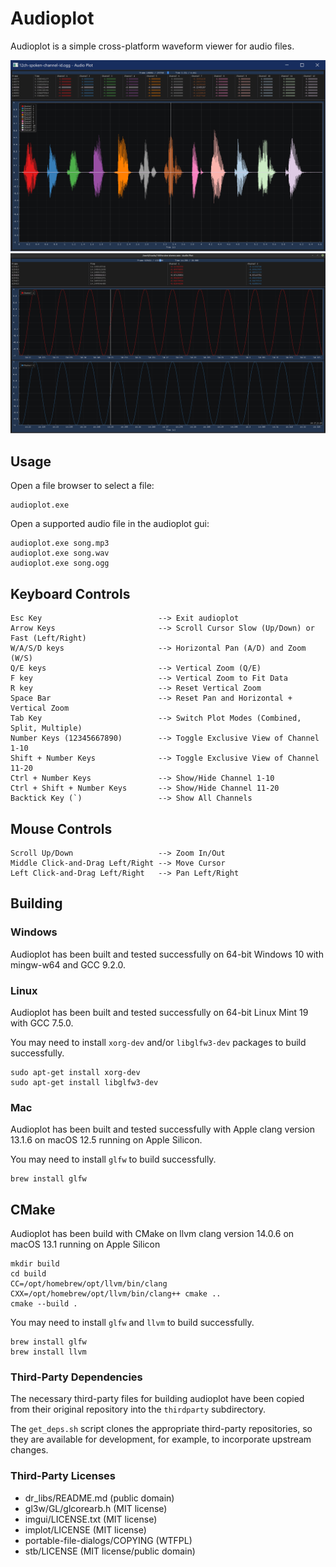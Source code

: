 # Audioplot

Audioplot is a simple cross-platform waveform viewer for audio files.

![screenshot1](screenshot1.png)
![screenshot2](screenshot2.png)

## Usage

Open a file browser to select a file:

    audioplot.exe

Open a supported audio file in the audioplot gui:

    audioplot.exe song.mp3
    audioplot.exe song.wav
    audioplot.exe song.ogg

## Keyboard Controls

    Esc Key                          --> Exit audioplot
    Arrow Keys                       --> Scroll Cursor Slow (Up/Down) or Fast (Left/Right)
    W/A/S/D keys                     --> Horizontal Pan (A/D) and Zoom (W/S)
    Q/E keys                         --> Vertical Zoom (Q/E)
    F key                            --> Vertical Zoom to Fit Data
    R key                            --> Reset Vertical Zoom
    Space Bar                        --> Reset Pan and Horizontal + Vertical Zoom
    Tab Key                          --> Switch Plot Modes (Combined, Split, Multiple)
    Number Keys (12345667890)        --> Toggle Exclusive View of Channel 1-10
    Shift + Number Keys              --> Toggle Exclusive View of Channel 11-20
    Ctrl + Number Keys               --> Show/Hide Channel 1-10
    Ctrl + Shift + Number Keys       --> Show/Hide Channel 11-20
    Backtick Key (`)                 --> Show All Channels

## Mouse Controls

    Scroll Up/Down                   --> Zoom In/Out
    Middle Click-and-Drag Left/Right --> Move Cursor
    Left Click-and-Drag Left/Right   --> Pan Left/Right

## Building

### Windows

Audioplot has been built and tested successfully on 64-bit Windows 10 with mingw-w64
and GCC 9.2.0.

### Linux

Audioplot has been built and tested successfully on 64-bit Linux Mint 19 with GCC
7.5.0.

You may need to install `xorg-dev` and/or `libglfw3-dev` packages to build successfully.

    sudo apt-get install xorg-dev
    sudo apt-get install libglfw3-dev

### Mac

Audioplot has been built and tested successfully with Apple clang version 13.1.6
on macOS 12.5 running on Apple Silicon.

You may need to install `glfw` to build successfully.

    brew install glfw

## CMake

Audioplot has been build with CMake on llvm clang version 14.0.6 on macOS 13.1
running on Apple Silicon

    mkdir build
    cd build
    CC=/opt/homebrew/opt/llvm/bin/clang CXX=/opt/homebrew/opt/llvm/bin/clang++ cmake ..
    cmake --build .

You may need to install `glfw` and `llvm` to build successfully.

    brew install glfw
    brew install llvm

### Third-Party Dependencies

The necessary third-party files for building audioplot have been copied from their
original repository into the `thirdparty` subdirectory.

The `get_deps.sh` script clones the appropriate third-party repositories, so they are
available for development, for example, to incorporate upstream changes.

### Third-Party Licenses

- dr_libs/README.md                (public domain)
- gl3w/GL/glcorearb.h              (MIT license)
- imgui/LICENSE.txt                (MIT license)
- implot/LICENSE                   (MIT license)
- portable-file-dialogs/COPYING    (WTFPL)
- stb/LICENSE                      (MIT license/public domain)
